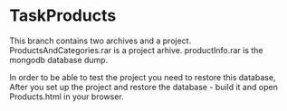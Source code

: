 # TaskProducts
This branch contains two archives and a project.
ProductsAndCategories.rar is a project arhive.
productInfo.rar is the mongodb database dump.

In order to be able to test the project you need to restore this database,
After you set up the project and restore the database -  build it and open Products.html in your browser.
